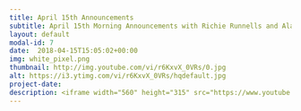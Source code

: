 ```yaml
---
title: April 15th Announcements
subtitle: April 15th Morning Announcements with Richie Runnells and Alayna Boer!
layout: default
modal-id: 7 
date:  2018-04-15T15:05:02+00:00
img: white_pixel.png
thumbnail: http://img.youtube.com/vi/r6KxvX_0VRs/0.jpg
alt: https://i3.ytimg.com/vi/r6KxvX_0VRs/hqdefault.jpg
project-date: 
description: <iframe width="560" height="315" src="https://www.youtube.com/embed/r6KxvX_0VRs" frameborder="0" allowfullscreen></iframe> 
---
```

